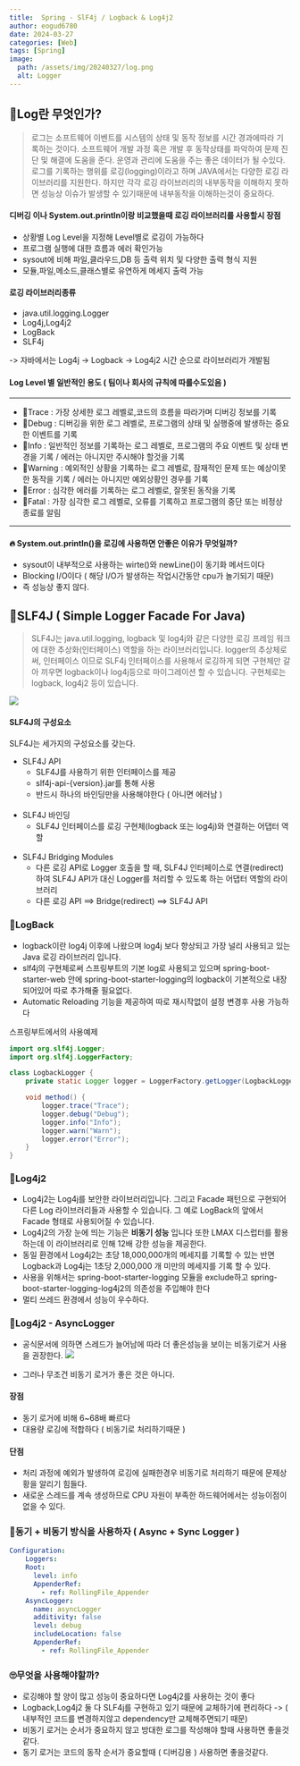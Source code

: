 ```yaml
---
title:  Spring - SlF4j / Logback & Log4j2
author: eogud6780
date: 2024-03-27 
categories: [Web] 
tags: [Spring]
image:
  path: /assets/img/20240327/log.png 
  alt: Logger
---
```


## 👀Log란 무엇인가?
> 로그는 소프트웨어 이벤트를 시스템의 상태 및 동작 정보를 시간 경과에따라 기록하는 것이다.
소프트웨어 개발 과정 혹은 개발 후 동작상태를 파악하여 문제 진단 및 해결에 도움을 준다.
운영과 관리에 도움을 주는 좋은 데이터가 될 수있다.
로그를 기록하는 행위를 로깅(logging)이라고 하며 JAVA에서는 다양한 로깅 라이브러리를 지원한다.
하지만 각각 로깅 라이브러리의 내부동작을 이해하지 못하면 성능상 이슈가 발생할 수 있기때문에
내부동작을 이해하는것이 중요하다.

#### 디버깅 이나 System.out.println이랑 비교했을때 로깅 라이브러리를 사용할시 장점
- 상황별 Log Level을 지정해 Level별로 로깅이 가능하다
- 프로그램 실행에 대한 흐름과 에러 확인가능
- sysout에 비해 파일,클라우드,DB 등 출력 위치 및 다양한 출력 형식 지원
- 모듈,파일,메소드,클래스별로 유연하게 메세지 출력 가능

#### 로깅 라이브러리종류
- java.util.logging.Logger
- Log4j,Log4j2
- LogBack
- SLF4j

-> 자바에서는 Log4j -> Logback -> Log4j2 시간 순으로 라이브러리가 개발됨

#### Log Level 별 일반적인 용도 ( 팀이나 회사의 규칙에 따를수도있음 )
---
- 💖Trace : 가장 상세한 로그 레벨로,코드의 흐름을 따라가며 디버깅 정보를 기록
- 🧡Debug : 디버깅을 위한 로그 레벨로, 프로그램의 상태 및 실행중에 발생하는 중요한 이벤트를 기록
- 💛Info : 일반적인 정보를 기록하는 로그 레벨로, 프로그램의 주요 이벤트 및 상태 변경을 기록 / 에러는 아니지만 주시해야 할것을 기록
- 💚Warning : 예외적인 상황을 기록하는 로그 레벨로, 잠재적인 문제 또는 예상이못한 동작을 기록 / 에러는 아니지만 예외상황인 경우를 기록
- 💙Error : 심각한 에러를 기록하는 로그 레벨로, 잘못된 동작을 기록
- 💜Fatal : 가장 심각한 로그 레벨로, 오류를 기록하고 프로그램의 중단 또는 비정상 종료를 알림

---
   
#### 🔥 System.out.println()을 로깅에 사용하면 안좋은 이유가 무엇일까? 
 - sysout이 내부적으로 사용하는 wirte()와 newLine()이 동기화 메서드이다
 - Blocking I/O이다  ( 해당 I/O가 발생하는 작업시간동안 cpu가 놀기되기 때문)
 - 즉 성능상 좋지 않다.
 

## 👀SLF4J ( Simple Logger Facade For Java)
> SLF4J는 java.util.logging, logback 및 log4j와 같은 다양한 로깅 프레임 워크에 대한 추상화(인터페이스) 역할을 하는 라이브러리입니다. logger의 추상체로써, 인터페이스 이므로 SLF4j 인터페이스를 사용해서 로깅하게 되면 구현체만 갈아 끼우면 logback이나 log4j등으로 마이그레이션 할 수 있습니다. 구현체로는 logback, log4j2 등이 있습니다.

![](https://velog.velcdn.com/images/eogud2/post/f5c2da38-c5e8-44d0-b885-553f381a1341/image.png)


#### SLF4J의 구성요소
SLF4J는 세가지의 구성요소를 갖는다.
- SLF4J API
	- SLF4J를 사용하기 위한 인터페이스를 제공
   	- slf4j-api-{version}.jar를 통해 사용
 	- 반드시 하나의 바인딩만을 사용해야한다 ( 아니면 에러남 )
    <br>
- SLF4J 바인딩
	- SLF4J 인터페이스를 로깅 구현체(logback 또는 log4j)와 연결하는 어댑터 역할
    <br>
- SLF4J Bridging Modules
	- 다른 로깅 API로 Logger 호출을 할 때, SLF4J 인터페이스로 연결(redirect)하여 SLF4J API가 대신 Logger를 처리할 수 있도록 하는 어댑터 역할의 라이브러리
  	- 다른 로깅 API ==> Bridge(redirect) ==> SLF4J API
    
### 📍LogBack 
- logback이란 log4j 이후에 나왔으며 log4j 보다 향상되고 가장 널리 사용되고 있는 Java 로깅 라이브러리 입니다.
- slf4j의 구현체로써 스프링부트의 기본 log로 사용되고 있으며 spring-boot-starter-web 안에 spring-boot-starter-logging의 logback이 기본적으로 내장되어있어 따로 추가해줄 필요없다.
- Automatic Reloading 기능을 제공하여 따로 재시작없이 설정 변경후 사용 가능하다

스프링부트에서의 사용예제
```java
import org.slf4j.Logger;
import org.slf4j.LoggerFactory;

class LogbackLogger {
    private static Logger logger = LoggerFactory.getLogger(LogbackLogger.class);

    void method() {
        logger.trace("Trace");
        logger.debug("Debug");
        logger.info("Info");
        logger.warn("Warn");
        logger.error("Error");
    }
}

```
### 📍Log4j2
- Log4j2는 Log4j를 보안한 라이브러리입니다. 그리고 Facade 패턴으로 구현되어 다른 Log 라이브러리들과 사용할 수 있습니다. 그 예로 LogBack의 앞에서 Facade 형태로 사용되어질 수 있습니다.
- Log4j2의 가장 눈에 띄는 기능은 **비동기 성능** 입니다 또한 LMAX 디스럽터를 활용 하는데 이 라이브러리로 인해 12배 강한 성능을 제공한다.
- 동일 환경에서 Log4j2는 초당 18,000,000개의 메세지를 기록할 수 있는 반면 Logback과 Log4j는 1초당 2,000,000 개 미만의 메세지를 기록 할 수 있다.
- 사용을 위해서는 spring-boot-starter-logging 모듈을 exclude하고 spring-boot-starter-logging-log4j2의 의존성을 주입해야 한다
- 멀티 쓰레드 환경에서 성능이 우수하다.


### 📍Log4j2 - AsyncLogger
- 공식문서에 의하면 스레드가 늘어남에 따라 더 좋은성능을 보이는 비동기로거 사용을 권장한다.
![](https://velog.velcdn.com/images/eogud2/post/50f8a7b4-468f-424f-824d-f90843c46a8f/image.png)

- 그러나 무조건 비동기 로거가 좋은 것은 아니다.

#### 장점
 - 동기 로거에 비해 6~68배 빠르다
 - 대용량 로깅에 적합하다 ( 비동기로 처리하기때문 )
 
#### 단점
- 처리 과정에 예외가 발생하여 로깅에 실패한경우 비동기로 처리하기 때문에 문제상황을 알리기 힘들다.
- 새로운 스레드를 계속 생성하므로 CPU 자원이 부족한 하드웨어에서는 성능이점이 없을 수 있다.

### 📍동기 + 비동기 방식을 사용하자 ( Async + Sync Logger )
```yml
Configuration:
	Loggers:
    Root:
      level: info
      AppenderRef:
        - ref: RollingFile_Appender
    AsyncLogger:
      name: asyncLogger
      additivity: false
      level: debug
      includeLocation: false
      AppenderRef:
        - ref: RollingFile_Appender
```

### 🙄무엇을 사용해야할까?
- 로깅해야 할 양이 많고 성능이 중요하다면 Log4j2를 사용하는 것이 좋다
- Logback,Log4j2 둘 다 SLF4j를 구현하고 있기 때문에 교체하기에 편리하다 
 -> ( 내부적인 코드를 변경하지않고 dependency만 교체해주면되기 때문)
- 비동기 로거는 순서가 중요하지 않고 방대한 로그를 작성해야 할때 사용하면 좋을것같다.
- 동기 로거는 코드의 동작 순서가 중요할때 ( 디버깅용 ) 사용하면 좋을것같다.


   	
  
